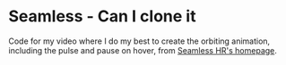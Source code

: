 # Seamless - Can I clone it

Code for my video where I do my best to create the orbiting animation, including the pulse and pause on hover, from [Seamless HR's homepage](https://seamlesshr.com/).
